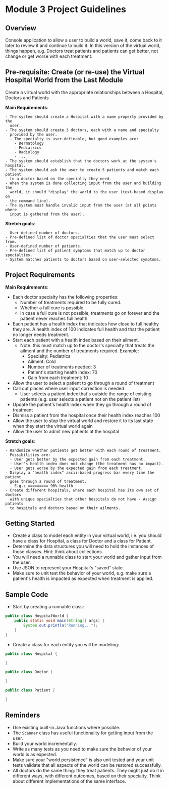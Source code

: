 # Module 3 Project Guidelines

## Overview

Console application to allow a user to build a world, save it, come back to it
later to review it and continue to build it. In this version of the virtual
world, things happen, e.g. Doctors treat patients and patients can get better,
not change or get worse with each treatment.

## Pre-requisite: Create (or re-use) the Virtual Hospital World from the Last Module

Create a virtual world with the appropriate relationships between a Hospital,
Doctors and Patients

**Main Requirements**:

    - The system should create a Hospital with a name property provided by the
      user.
    - The system should create 3 doctors, each with a name and specialty
      provided by the user.
      - The specialty is user-definable, but good examples are:
        - Dermatology
        - Pediatrics
        - Radiology
        - ...
    - The system should establish that the doctors work at the system's hospital.
    - The system should ask the user to create 5 patients and match each patient
      to a doctor based on the specialty they need.
    - When the system is done collecting input from the user and building the
      world, it should "display" the world to the user (text-based display on
      the command line).
    - The system must handle invalid input from the user (at all points where
      input is gathered from the user).

**Stretch goals**:

    - User-defined number of doctors.
    - Pre-defined list of doctor specialties that the user must select from.
    - User-defined number of patients.
    - Pre-defined list of patient symptoms that match up to doctor specialties.
    - System matches patients to doctors based on user-selected symptoms.

## Project Requirements

**Main Requirements**:

- Each doctor specialty has the following properties:
  - Number of treatments required to be fully cured.
  - Whether a full cure is possible.
  - In case a full cure is not possible, treatments go on forever and the
    patient never reaches full health.
- Each patient has a health index that indicates how close to full healthy they
  are. A health index of 100 indicates full health and that the patient no
  longer needs treatment.
- Start each patient with a health index based on their ailment.
  - Note: this must match up to the doctor's specialty that treats the ailment
    and the number of treatments required. Example:
    - Specialty: Pediatrics
    - Ailment: Cold
    - Number of treatments needed: 3
    - Patient's starting health index: 70
    - Gain from each treatment: 10
- Allow the user to select a patient to go through a round of treatment
- Call out places where user input correction is needed
  - User selects a patient index that's outside the range of existing patients
    (e.g. user selects a patient not on the patient list)
- Update the patient's health index when they go through a round of treatment
- Dismiss a patient from the hospital once their health index reaches 100
- Allow the user to stop the virtual world and restore it to its last state when
  they start the virtual world again
- Allow the user to admit new patients at the hospital

**Stretch goals**:

    - Randomize whether patients get better with each round of treatment.
      Possibilities are:
      - User gets better by the expected gain from each treatment.
      - User's health index does not change (the treatment has no impact).
      - User gets worse by the expected gain from each treatment.
    - Display a "health index" ascii-based progress bar every time the patient
      goes through a round of treatment.
      - E.g.: ========= 90% health
    - Create different hospitals, where each hospital has its own set of doctors
      with unique specialties that other hospitals do not have - Assign patients
      to hospitals and doctors based on their ailments.

## Getting Started

- Create a class to model each entity in your virtual world, i.e. you should
  have a class for Hospital, a class for Doctor and a class for Patient.
- Determine the data structures you will need to hold the instances of those
  classes. Hint: think about collections.
- You will need a runnable class to start your world and gather input from the
  user.
- Use JSON to represent your Hospital's "saved" state.
- Make sure to unit test the behavior of your world, e.g. make sure a patient's
  health is impacted as expected when treatment is applied.

## Sample Code

- Start by creating a runnable class:

```java
public class HospitalWorld {
    public static void main(String[] args) {
        System.out.println("Running...");
    }
}
```

- Create a class for each entity you will be modeling:

```java
public class Hospital {

}
```

```java
public class Doctor {

}
```

```java
public class Patient {

}
```

## Reminders

- Use existing built-in Java functions where possible.
- The `Scanner` class has useful functionality for getting input from the user.
- Build your world incrementally.
- Write as many tests as you need to make sure the behavior of your world is as
  expected.
- Make sure your "world persistence" is also unit tested and your unit tests
  validate that all aspects of the world can be restored successfully.
- All doctors do the same thing: they treat patients. They might just do it in
  different ways, with different outcomes, based on their specialty. Think about
  different implementations of the same interface.
